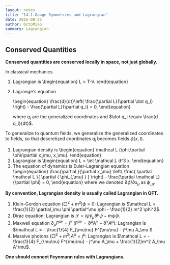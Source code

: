 ```yaml
---
layout: notes
title: "14.1.Gauge Symmetries and Lagrangian"
date: 2016-08-25
author: OctoMiao
summary: Lagrangian
---
```



## Conserved Quantities

**Conserved quantities are conserved locally in space, not just globally.**

In classical mechanics

1. Lagrangian is
   \begin{equation}
   L = T-V.
   \end{equation} 
2. Lagrange's equation

   \begin{equation}
   \frac{d}{dt}\left(  \frac{\partial L}{\partial \dot q_i} \right) - \frac{\partial L}{\partial q_i} = 0,
   \end{equation}

   where $q_i$ are the generalized coordinates and $\dot q_i \equiv \frac{d q_i}{dt}$.


To generalize to quantum fields, we generalize the generalized coordinates to fields, so that descretized coordinates $q_i$ becomes fields $\phi(x,t)$.

1. Lagrangian density is
	\begin{equation}
	\mathcal L (\phi,\partial \phi/\partial x_\mu, x_\mu).
	\end{equation}
2. Lagrangian is
	\begin{equation}
	L = \int \mathcal L d^3 x.
	\end{equation}
3. The equation of dynamics is Euler-Lagrangian equation
	\begin{equation}
	\frac{\partial }{\partial x_\mu} \left( \frac{ \partial \mathcal L }{ \partial ( \phi_{,\mu} ) } \right)  - \frac{\partial \mathcal L}{\partial \phi} = 0,
	\end{equation}
	where we denoted $\partial \phi/\partial x_\mu$ as $\phi_{,\mu}$.

**By convention, Lagrangian density is usually called Lagrangian in QFT.**

1. Klein-Gordon equation $(\Box^2 + m^2)\phi = 0$: Lagrangian is $\mathcal L = \frac{1}{2} \partial_\mu \phi \partial^\mu \phi - \frac{1}{2} m^2 \phi^2$.
2. Dirac equation: Lagrangian is $\mathcal L = i \bar \psi \gamma_\mu \partial^\mu \psi - m \bar \psi \psi$.
3. Maxwell equation $\partial_\mu F^{\mu\nu} = j^\nu$ ($F^{\mu\nu} = \partial^\mu A^\nu - \partial^\nu A^\mu$): Lagrangian is $\mathcal L = - \frac{1}{4} F_{\mu\nu} F^{\mu\nu} - j^\mu A_\mu $.
4. Massive photons $(\Box^2 + m^2)A^\mu= j^\mu$: Lagrangian is $\mathcal L = - \frac{1}{4} F_{\mu\nu} F^{\mu\nu} - j^\mu A_\mu + \frac{1}{2}m^2 A_\mu A^\mu$.


**One should connect Feynmann rules with Lagrangians.**

